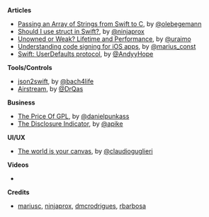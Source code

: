 **Articles**

* [Passing an Array of Strings from Swift to C](https://oleb.net/blog/2016/10/swift-array-of-c-strings/), by [@olebegemann](https://twitter.com/olebegemann)
* [Should I use struct in Swift?](https://ninjapro.wordpress.com/2016/10/28/should-i-use-struct-in-swift/), by [@ninjaprox](https://twitter.com/ninjaprox)
* [Unowned or Weak? Lifetime and Performance](https://www.uraimo.com/2016/10/27/unowned-or-weak-lifetime-and-performance/), by [@uraimo](https://twitter.com/uraimo)
* [Understanding code signing for iOS apps](https://engineering.nodesagency.com/articles/iOS/Understanding-code-signing-for-iOS-apps/), by [@marius_const](https://www.twitter.com/marius_const)
* [Swift: UserDefaults protocol](https://medium.com/swift-programming/swift-userdefaults-protocol-4cae08abbf92), by [@AndyyHope](https://twitter.com/AndyyHope)

**Tools/Controls**

* [json2swift](https://github.com/ijoshsmith/json2swift), by [@bach4life](https://twitter.com/bach4life)
* [Airstream](https://github.com/qasim/Airstream), by [@DrQas](https://twitter.com/DrQas)

**Business**

* [The Price Of GPL](http://bitsplitting.org/2016/10/30/the-price-of-gpl/), by [@danielpunkass](https://twitter.com/danielpunkass/)
* [The Disclosure Indicator](http://www.allenpike.com/2016/disclosure-indicator/), by [@apike](http://www.twitter.com/apike/)

**UI/UX**

* [The world is your canvas](http://www.guglieri.com/), by [@claudioguglieri](https://twitter.com/claudioguglieri)


**Videos**

* 

**Credits**

* [mariusc](https://github.com/mariusc), [ninjaprox](https://github.com/ninjaprox), [dmcrodrigues](https://github.com/dmcrodrigues), [rbarbosa](https://github.com/rbarbosa)
